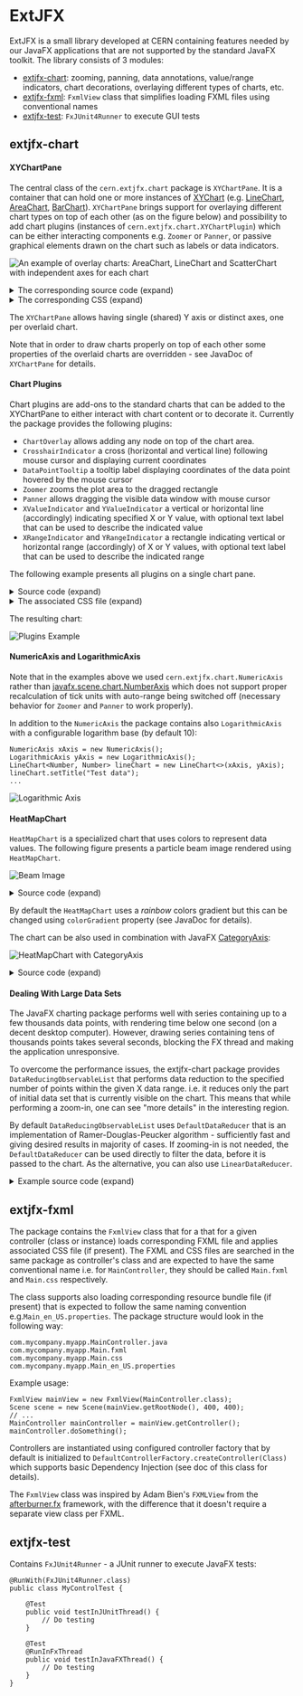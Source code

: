 # ExtJFX

ExtJFX is a small library developed at CERN containing features needed by our JavaFX applications that are not supported by the standard JavaFX toolkit. 
The library consists of 3 modules: 
- [extjfx-chart](#extjfx-chart): zooming, panning, data annotations, value/range indicators, chart decorations, overlaying different types of charts, etc.
- [extjfx-fxml](#extjfx-fxml): `FxmlView` class that simplifies loading FXML files using conventional names
- [extjfx-test](#extjfx-test): `FxJUnit4Runner` to execute GUI tests

## extjfx-chart
#### XYChartPane
The central class of the `cern.extjfx.chart` package is `XYChartPane`. It is a container that can hold one or more instances of [XYChart](https://docs.oracle.com/javase/8/javafx/api/javafx/scene/chart/XYChart.html) (e.g. [LineChart](https://docs.oracle.com/javase/8/javafx/api/javafx/scene/chart/LineChart.html), [AreaChart](https://docs.oracle.com/javase/8/javafx/api/javafx/scene/chart/AreaChart.html), [BarChart](https://docs.oracle.com/javase/8/javafx/api/javafx/scene/chart/BarChart.html)). `XYChartPane` brings support for overlaying different chart types on top of each other (as on the figure below) and possibility to add chart plugins (instances of `cern.extjfx.chart.XYChartPlugin`) which can be either interacting components e.g. `Zoomer` or `Panner`, or passive graphical elements drawn on the chart such as labels or data indicators.

![An example of overlay charts: AreaChart, LineChart and ScatterChart with independent axes for each chart](pics/mixed-chart-types.png?raw=true "Different types of charts overlaid")

<details><summary>The corresponding source code (expand)</summary>

```
public class MixedChartSample extends Application {
    private static final List<String> DAYS = new ArrayList<>(
            Arrays.asList("Monday", "Tuesday", "Wednesday", "Thursday", "Friday", "Saturday", "Sunday"));

    @Override
    public void start(Stage stage) throws Exception {
        stage.setTitle("Mixed Chart Sample");

        BarChart<String, Number> barChart = new BarChart<>(createXAxis(), createYAxis());
        barChart.getStyleClass().add("chart1");
        barChart.setAnimated(false);
        barChart.getYAxis().setLabel("Data 1");
        barChart.getYAxis().setSide(Side.LEFT);
        barChart.getData().add(new Series<>("Data 1", createTestData(3)));

        LineChart<String, Number> lineChart = new LineChart<>(createXAxis(), createYAxis());
        lineChart.getStyleClass().add("chart2");
        lineChart.setAnimated(false);
        lineChart.setCreateSymbols(true);
        lineChart.getYAxis().setLabel("Data 2");
        lineChart.getYAxis().setSide(Side.RIGHT);
        lineChart.getData().add(new Series<>("Data 2", createTestData(10)));
        
        ScatterChart<String, Number> scatterChart = new ScatterChart<>(createXAxis(), createYAxis());
        scatterChart.getStyleClass().add("chart3");
        scatterChart.setAnimated(false);
        scatterChart.getYAxis().setLabel("Data 3");
        scatterChart.getYAxis().setSide(Side.RIGHT);
        scatterChart.getData().add(new Series<>("Data 3", createTestData(20)));

        XYChartPane<String, Number> chartPane = new XYChartPane<>(barChart);
        chartPane.setTitle("Mixed chart types");
        chartPane.setCommonYAxis(false);
        chartPane.getOverlayCharts().addAll(lineChart, scatterChart);
        chartPane.getPlugins().addAll(new CrosshairIndicator<>(), new DataPointTooltip<>());
        chartPane.getStylesheets().add("mixed-chart-sample.css");

        BorderPane borderPane = new BorderPane(chartPane);
        Scene scene = new Scene(borderPane, 800, 600);
        stage.setScene(scene);
        stage.show();
    }

    private NumericAxis createYAxis() {
        NumericAxis yAxis = new NumericAxis();
        yAxis.setAnimated(false);
        yAxis.setForceZeroInRange(false);
        yAxis.setAutoRangePadding(0.1);
        yAxis.setAutoRangeRounding(true);
        return yAxis;
    }

    private CategoryAxis createXAxis() {
        CategoryAxis xAxis = new CategoryAxis();
        xAxis.setAnimated(false);
        return xAxis;
    }

    private ObservableList<Data<String, Number>> createTestData(double refVal) {
        Random rnd = new Random();
        List<Data<String, Number>> data = new ArrayList<>();
        for (int i = 0; i < DAYS.size(); i++) {
            data.add(new Data<>(DAYS.get(i), refVal - Math.abs(3 - i) + rnd.nextDouble()));
        }
        return FXCollections.observableArrayList(data);
    }    
    
    public static void main(String[] args) {
        launch(args);
    }
}
```
</details>

<details><summary>The corresponding CSS (expand)</summary>

```
.chart1 .chart-bar { -fx-bar-fill: #22bad9; }
.chart1 .axis:left { -fx-tick-label-fill: #22bad9; }
.chart1 .axis:left .axis-label { -fx-text-fill: #22bad9; }

.chart2 .axis:right { -fx-tick-label-fill: #c62b00; }
.chart2 .axis:right .axis-label { -fx-text-fill: #c62b00; }
.chart2 .chart-series-line { -fx-stroke: #c62b00; }
.chart2 .chart-line-symbol { -fx-background-color: #c62b00, white; }

.chart3 .axis:right { -fx-tick-label-fill: green; }
.chart3 .axis:right .axis-label { -fx-text-fill: green; }
.chart3 .chart-symbol { 
    -fx-background-color: green;
    -fx-background-radius: 0;
    -fx-padding: 7px 5px 7px 5px;
    -fx-shape: "M5,0 L10,9 L5,18 L0,9 Z";
}
```
</details>

The `XYChartPane` allows having single (shared) Y axis or distinct axes, one per overlaid chart. 

Note that in order to draw charts properly on top of each other some properties of the overlaid charts are overridden - see JavaDoc of `XYChartPane` for details.

#### Chart Plugins 

Chart plugins are add-ons to the standard charts that can be added to the XYChartPane to either interact with chart content or to decorate it.
Currently the package provides the following plugins:
- `ChartOverlay` allows adding any node on top of the chart area. 
- `CrosshairIndicator` a cross (horizontal and vertical line) following mouse cursor and displaying current coordinates
- `DataPointTooltip` a tooltip label displaying coordinates of the data point hovered by the mouse cursor
- `Zoomer` zooms the plot area to the dragged rectangle
- `Panner` allows dragging the visible data window with mouse cursor
- `XValueIndicator` and `YValueIndicator` a vertical or horizontal line (accordingly) indicating specified X or Y value, with optional text label that can be used to describe the indicated value
- `XRangeIndicator` and  `YRangeIndicator` a rectangle indicating vertical or horizontal range (accordingly) of X or Y values, with optional text label that can be used to describe the indicated range

The following example presents all plugins on a single chart pane.

<details><summary>Source code (expand)</summary>

```
public class PluginsSample extends Application {

  @Override
    public void start(Stage stage) {
        stage.setTitle("Plugins Sample");
        
       NumericAxis xAxis = new NumericAxis();
        xAxis.setLabel("X Values");
         
        NumericAxis yAxis = new NumericAxis();
        yAxis.setAutoRangePadding(0.1);
        yAxis.setLabel("Y Values");
         
        LineChart<Number, Number> chart = new LineChart<>(xAxis, yAxis);
        chart.getData().add(new Series<>("Test Data", createTestData()));
         
        XYChartPane<Number, Number> chartPane = new XYChartPane<>(chart);
        XValueIndicator<Number> internalStop = new XValueIndicator<>(75, "Internal Stop");
        internalStop.setLabelPosition(0.95);
        chartPane.getPlugins().add(internalStop);
         
        YValueIndicator<Number> yMin = new YValueIndicator<>(-7.5, "MIN");
        yMin.setLabelPosition(0.1);
        YValueIndicator<Number> yMax = new YValueIndicator<>(7.5, "MAX");
        yMax.setLabelPosition(0.1);
        chartPane.getPlugins().addAll(yMin, yMax);
        XRangeIndicator<Number> xRange = new XRangeIndicator<>(40, 60, "X Range");
        xRange.setLabelVerticalPosition(0.95);
        chartPane.getPlugins().add(xRange);
         
        YRangeIndicator<Number> thresholds = new YRangeIndicator<>(-5, 5, "Thresholds");
        thresholds.setLabelHorizontalAnchor(HPos.RIGHT);
        thresholds.setLabelHorizontalPosition(0.95);
        thresholds.setLabelVerticalAnchor(VPos.TOP);
        thresholds.setLabelVerticalPosition(0.95);
        chartPane.getPlugins().add(thresholds);
         
        Label label = new Label("Label added to the chart pane\n using ChartOverlay");
        label.setStyle("-fx-background-color: rgba(255, 127, 80, 0.5)");
        AnchorPane.setLeftAnchor(label, 5.0);
        AnchorPane.setTopAnchor(label, 5.0);
        chartPane.getPlugins().add(new ChartOverlay<>(OverlayArea.PLOT_AREA, new AnchorPane(label)));
        chartPane.getPlugins().addAll(new Zoomer(), new Panner(), new CrosshairIndicator<>(), new DataPointTooltip<>());
        chartPane.getStylesheets().add(getClass().getResource("plugins-sample.css").toExternalForm());
  
        Scene scene = new Scene(chartPane, 800, 600);
        stage.setScene(scene);
        stage.show();
    }
    
    private ObservableList<Data<Number, Number>> createTestData() {
        Random rnd = new Random(System.currentTimeMillis());
        List<Data<Number, Number>> data = new ArrayList<>();
        for (int i = 0; i < 100; i++) {
            data.add(new Data<>(i, (rnd.nextBoolean() ? 1 : -1) * 10 * rnd.nextDouble()));
        }
        return FXCollections.observableArrayList(data);
    }
    
    public static void main(String[] args) {
        launch(args);
    }
 }
```
</details>

<details><summary>The associated CSS file (expand)</summary>

```
.x-value-indicator-label { 
	-fx-background-color: pink; 
}
.x-value-indicator-line  {
    -fx-stroke: pink;
    -fx-stroke-width: 2;
}
.x-range-indicator-rect {
    -fx-fill: rgba(173, 255, 47, 0.5);
}
 
.y-range-indicator-label {
    -fx-background-color: orange;
}
.y-range-indicator-rect {
    -fx-stroke: orange;
    -fx-fill: #416ef468;
}
.y-value-indicator-label {
    -fx-background-color: red;
}
.y-value-indicator-line {
    -fx-stroke: red;
}
```
</details>

The resulting chart:

![Plugins Example](pics/chart-plugins.png?raw=true "Chart Plugins")

#### NumericAxis and LogarithmicAxis

Note that in the examples above we used `cern.extjfx.chart.NumericAxis` rather than [javafx.scene.chart.NumberAxis](https://docs.oracle.com/javase/8/javafx/api/javafx/scene/chart/NumberAxis.html) which does not support proper recalculation of tick units with auto-range being switched off (necessary behavior for `Zoomer` and `Panner` to work properly).

In addition to the `NumericAxis` the package contains also `LogarithmicAxis` with a configurable logarithm base (by default 10):

```
NumericAxis xAxis = new NumericAxis();
LogarithmicAxis yAxis = new LogarithmicAxis();
LineChart<Number, Number> lineChart = new LineChart<>(xAxis, yAxis);
lineChart.setTitle("Test data");
...
```

![Logarithmic Axis](pics/log-axis.png?raw=true "Logarithmic Axis")

#### HeatMapChart
`HeatMapChart` is a specialized chart that uses colors to represent data values. 
The following figure presents a particle beam image rendered using `HeatMapChart`.

![Beam Image](pics/beam-image.png?raw=true "HeatMapChart")

<details><summary>Source code (expand)</summary>

```
NumericAxis xAxis = new NumericAxis();
xAxis.setAnimated(false);
xAxis.setAutoRangeRounding(false);
xAxis.setLabel("X Position");
 
NumericAxis yAxis = new NumericAxis();
yAxis.setAnimated(false);
yAxis.setAutoRangeRounding(false);
yAxis.setLabel("Y Position");
 
HeatMapChart<Number, Number> chart = new HeatMapChart<>(xAxis, yAxis);
chart.setTitle("Beam Image");
 
// readImage() creates a DefaultData class containing X, Y and Z values
chart.setData(readImage());
chart.setLegendVisible(true);
chart.setLegendSide(Side.RIGHT);
```
</details>

By default the `HeatMapChart` uses a *rainbow* colors gradient but this can be changed using `colorGradient` property (see JavaDoc for details). 

The chart can be also used in combination with JavaFX [CategoryAxis](https://docs.oracle.com/javase/8/javafx/api/javafx/scene/chart/CategoryAxis.html):

![HeatMapChart with CategoryAxis](pics/heatmap-category.png?raw=true "HeatMapChart with CategoryAxis")

<details><summary>Source code (expand)</summary>

```
@Override
public void start(Stage primaryStage) {
    primaryStage.setTitle("HeatMapChart Category Sample");
    
    CategoryAxis xAxis = new CategoryAxis();
    xAxis.setLabel("Week Days");
    CategoryAxis yAxis = new CategoryAxis();
    yAxis.setLabel("Teams");
    
    HeatMapChart<String, String> chart = new HeatMapChart<>(xAxis, yAxis);
    chart.setTitle("Avg #coffees per Person");
    chart.setColorGradient(ColorGradient.BLUE_RED);
    chart.setData(createData());
    chart.setLegendVisible(true);
    chart.setLegendSide(Side.RIGHT);
     
    Scene scene = new Scene(chart, 800, 600);
    primaryStage.setScene(scene);
    primaryStage.show();
}
 
private static Data<String, String> createData() {
    String[] team = {"A", "B", "C", "D", "E"};
    String[] days = {"Mon", "Tue", "Wed", "Thu", "Fri"};
     
    Random rnd = new Random();
    double[][] coffees = new double[days.length][team.length];
    for (int i = 0; i < days.length; i++) {
        for (int j = 0; j < team.length; j++) {
            coffees[i][j] = 3 * rnd.nextDouble();
        }
    }
    return new DefaultData<>(days, team, coffees);
}
```
</details>

#### Dealing With Large Data Sets

The JavaFX charting package performs well with series containing up to a few thousands data points, with rendering time below one second (on a decent desktop computer). 
However, drawing series containing tens of thousands points takes several seconds, blocking the FX thread and making the application unresponsive.

To overcome the performance issues, the extjfx-chart package provides `DataReducingObservableList` that performs data reduction to the specified number of points within the given X data range. i.e. it reduces only the part of initial data set that is currently visible on the chart.
This means that while performing a zoom-in, one can see "more details" in the interesting region. 

By default `DataReducingObservableList` uses  `DefaultDataReducer` that is an implementation of Ramer-Douglas-Peucker algorithm - sufficiently fast and giving desired results in majority of cases. If zooming-in is not needed, the `DefaultDataReducer` can be used directly to filter the data, before it is passed to the chart. As the alternative, you can also use `LinearDataReducer`.

<details><summary>Example source code (expand)</summary>

```
NumericAxis xAxis = new NumericAxis();
xAxis.setAnimated(false);
NumericAxis yAxis = new NumericAxis();
yAxis.setAnimated(false);
LineChart<Number, Number> lineChart = new LineChart<>(xAxis, yAxis);
lineChart.setTitle("Test data");
 
DataReducingObservableList<Number, Number> reducedData = new DataReducingObservableList<>(xAxis);
lineChart.getData().add(new Series<>("Random data", reducedData));
 
ArrayData<Number, Number> sourceData =  ArrayData.of(RandomDataGenerator.generateArrayData(0, 1, MAX_NUMBER_OF_POINTS, 0)); 
reducedData.setData(sourceData);
```
</details>

## extjfx-fxml

The package contains the `FxmlView` class that for a that for a given controller (class or instance) loads corresponding FXML file and applies associated CSS file (if present). The FXML and CSS files are searched in the same package as controller's class and are expected to have the same conventional name i.e. for `MainController`, they should be called `Main.fxml` and `Main.css` respectively.

The class supports also loading corresponding resource bundle file (if present) that is expected to follow the same
naming convention e.g.`Main_en_US.properties`. The package structure would look in the following way:
```
com.mycompany.myapp.MainController.java
com.mycompany.myapp.Main.fxml
com.mycompany.myapp.Main.css
com.mycompany.myapp.Main_en_US.properties
```

Example usage:
```
FxmlView mainView = new FxmlView(MainController.class);
Scene scene = new Scene(mainView.getRootNode(), 400, 400);
// ...
MainController mainController = mainView.getController();
mainController.doSomething();
```

Controllers are instantiated using configured controller factory that by default is
initialized to `DefaultControllerFactory.createController(Class)` which supports basic Dependency Injection (see doc of this class for details).

The `FxmlView` class was inspired by Adam Bien's `FXMLView` from the [afterburner.fx](http://afterburner.adam-bien.com) framework, 
with the difference that it doesn't require a separate view class per FXML.

## extjfx-test

Contains `FxJUnit4Runner` - a JUnit runner to execute JavaFX tests:
```
@RunWith(FxJUnit4Runner.class)
public class MyControlTest {

    @Test
    public void testInJUnitThread() {
        // Do testing
    }

    @Test
    @RunInFxThread
    public void testInJavaFXThread() {
        // Do testing
    }
}
```
